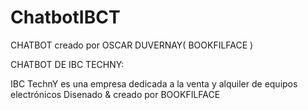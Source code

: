 # ChatbotIBCT

CHATBOT creado por OSCAR DUVERNAY( BOOKFILFACE )

CHATBOT DE IBC TECHNY:

IBC TechnY es una empresa dedicada a la venta y alquiler de equipos
electrónicos Disenado & creado por BOOKFILFACE
